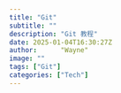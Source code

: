 ```yaml
---
title: "Git"
subtitle: ""
description: "Git 教程"
date: 2025-01-04T16:30:27Z
author:      "Wayne"
image: ""
tags: ["Git"]
categories: ["Tech"]
---
```

